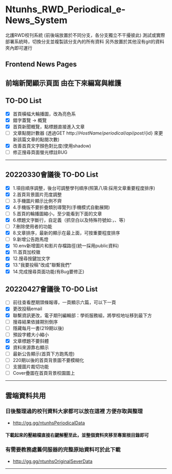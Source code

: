 # Ntunhs_RWD_Periodical_e-News_System
北護RWD校刊系統
(前後端放置於不同分支，各分支獨立不干擾彼此)
測試或實際部署系統時，切換分支並複製該分支內的所有資料
另外放置於其他沒有git的資料夾內即可運行

## Frontend News Pages
前端新聞顯示頁面
由在下來編寫與維護
---

## TO-DO List
- [x] 首頁橫幅大輪播圖，改為亮色系
- [x] 錯字蓋覽 -> 概覽
- [x] 首頁新聞概覽，點標題直接進入文章
- [ ] 文章點閱計數器 (透過GET http://${HostName}/periodical/api/post/${id} 來更新該篇文章的點閱次數)
- [x] 改善首頁文字顏色對比度(使用shadow)
- [ ] 修正搜尋頁面螢光標註BUG

---

## 20220330會議後 TO-DO List
- [x] 1.項目順序調整，後台可調整學刊順序(照第八項:採用文章重要程度排序)
- [x] 2.首頁背景圖片亮度調整
- [ ] 3.手機圖片顯示比例不齊
- [x] 4.手機版不要折疊類別導覽列(手機模式自動展開)
- [ ] 5.首頁的輪播圖縮小，至少能看到下面的文章
- [x] 6.標題文字斷行，自定義（抓空白以及特殊符號如:，、等）
- [ ] 7.刪除使用者的功能
- [x] 8.文章排序，最新的顯示在最上面，可按重要程度排序
- [ ] 9.新增公告跑馬燈
- [x] 10.env新增圖片和影片存檔路徑(統一採用public資料)
- [x] 11.首頁加校徽
- [x] 12.搜尋按鍵加文字
- [x] 13."我要投稿"改成"聯繫我們"
- [x] 14.完成搜尋頁面功能(有Bug要修正)

## 20220427會議後 TO-DO List
- [ ] 前往查看歷期頭條報導，一頁顯示六篇，可以下一頁
- [x] 更改投稿email
- [x] 聯繫資訊更改，電子期刊編輯部：學術服務組，將學校地址移到最下方
- [ ] 搜尋結果依據期別倒序
- [ ] 隱藏每月一書(219期以後)
- [ ] 預設字體大小縮小
- [x] 文章標題不要斜體
- [x] 資料來源靠右顯示
- [ ] 最新公告顯示(首頁下方跑馬燈)
- [ ] 220期以後的首頁背景圖不要模糊化   
- [ ] 支援圖片裁切功能
- [ ] Cover疊圖在首頁背景校園圖上

---
## 雲端資料共用

### 日後整理過的校刊資料大家都可以放在這裡 方便存取與整理

+ http://gg.gg/ntunhsPeriodicalData

#### 下載起來的壓縮檔直接右鍵解壓至此，並整個資料夾移至專案根目錄即可

### 有需要教務處舊伺服器的完整原始資料可於此下載

+ http://gg.gg/ntunhsOriginalSeverData

---
